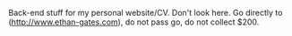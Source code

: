 Back-end stuff for my personal website/CV. Don't look here. Go directly to (http://www.ethan-gates.com), do not pass go, do not collect $200.
